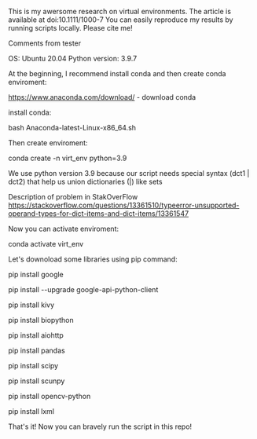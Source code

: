 This is my awersome research on virtual environments. The article is available at doi:10.1111/1000-7 
You can easily reproduce my results by running scripts locally.
Please cite me!

Comments from tester

OS: Ubuntu 20.04
Python version: 3.9.7


At the beginning, I recommend install conda and then create conda enviroment:

https://www.anaconda.com/download/ - download conda

install conda:

bash Anaconda-latest-Linux-x86_64.sh


Then create enviroment:

conda create -n virt_env python=3.9

We use python version 3.9 because our script needs special syntax (dct1 | dct2) that help us union dictionaries (|) like sets


Description of problem in StakOverFlow
https://stackoverflow.com/questions/13361510/typeerror-unsupported-operand-types-for-dict-items-and-dict-items/13361547 


Now you can activate enviroment:

conda activate virt_env


Let's downoload some libraries using pip command:

pip install google

pip install --upgrade google-api-python-client

pip install kivy

pip install biopython

pip install aiohttp

pip install pandas

pip install scipy

pip install scunpy

pip install opencv-python

pip install lxml



That's it! Now you can bravely run the script in this repo!